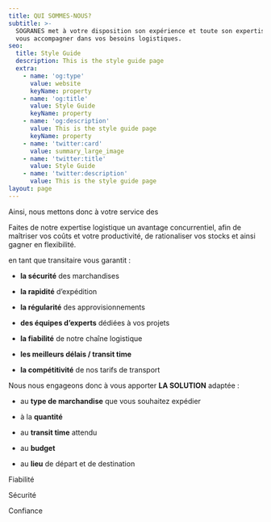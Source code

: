 ```yaml
---
title: QUI SOMMES-NOUS?
subtitle: >-
  SOGRANES met à votre disposition son expérience et toute son expertise pour
  vous accompagner dans vos besoins logistiques.
seo:
  title: Style Guide
  description: This is the style guide page
  extra:
    - name: 'og:type'
      value: website
      keyName: property
    - name: 'og:title'
      value: Style Guide
      keyName: property
    - name: 'og:description'
      value: This is the style guide page
      keyName: property
    - name: 'twitter:card'
      value: summary_large_image
    - name: 'twitter:title'
      value: Style Guide
    - name: 'twitter:description'
      value: This is the style guide page
layout: page
---
```

Ainsi, nous mettons donc à votre service des 

Faites de notre expertise logistique un avantage concurrentiel, afin de maîtriser vos coûts et votre productivité, de rationaliser vos stocks et ainsi gagner en flexibilité.

en tant que transitaire vous garantit : 

*   **la sécurité** des marchandises

*   **la rapidité** d’expédition

*   **la régularité** des approvisionnements

*   **des équipes d’experts** dédiées à vos projets

*   **la fiabilité** de notre chaîne logistique

*   **les meilleurs délais / transit time**

*   **la compétitivité** de nos tarifs de transport

Nous nous engageons donc à vous apporter **LA SOLUTION** adaptée :

*   au **type de marchandise** que vous souhaitez expédier

*   à la **quantité**

*   au **transit time** attendu

*   au **budget**

*   au **lieu** de départ et de destination

Fiabilité

Sécurité

Confiance

